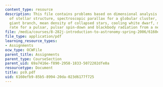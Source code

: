 ```yaml
---
content_type: resource
description: This file contains problems based on dimensional analysis of equations
  of stellar structure, spectroscopic parallax for a globular cluster, ascending the
  giant branch, mean density of collapsed stars, cooling white dwarf, maximum rotation
  rate for a pulsar, pulsar spin-down and blackbody radiation from a neutron star.
file: /media/courses/8-282j-introduction-to-astronomy-spring-2006/6160efb985b5899420da023d6177f725_ps9.pdf
file_type: application/pdf
learning_resource_types:
- Assignments
ocw_type: OCWFile
parent_title: Assignments
parent_type: CourseSection
parent_uid: 69a7416e-f890-2958-1833-5072202dfe0a
resourcetype: Document
title: ps9.pdf
uid: 6160efb9-85b5-8994-20da-023d6177f725
---
```

